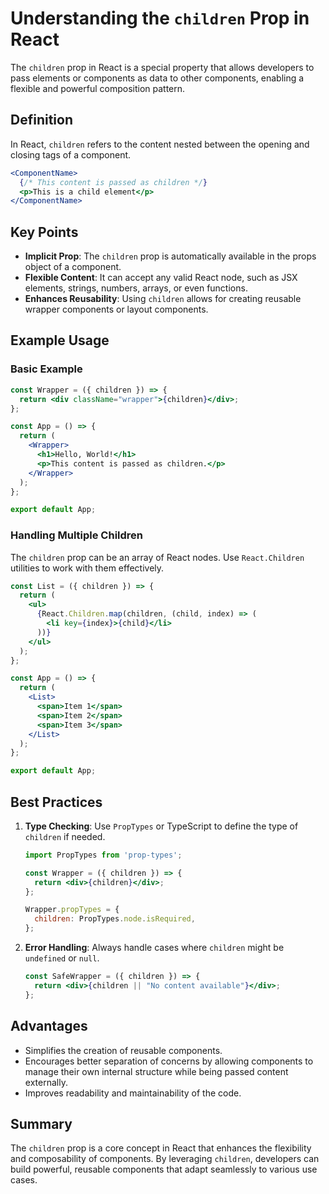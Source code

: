 # Understanding the `children` Prop in React

The `children` prop in React is a special property that allows developers to pass elements or components as data to other components, enabling a flexible and powerful composition pattern.

## Definition
In React, `children` refers to the content nested between the opening and closing tags of a component.

```jsx
<ComponentName>
  {/* This content is passed as children */}
  <p>This is a child element</p>
</ComponentName>
```

## Key Points
- **Implicit Prop**: The `children` prop is automatically available in the props object of a component.
- **Flexible Content**: It can accept any valid React node, such as JSX elements, strings, numbers, arrays, or even functions.
- **Enhances Reusability**: Using `children` allows for creating reusable wrapper components or layout components.

## Example Usage

### Basic Example
```jsx
const Wrapper = ({ children }) => {
  return <div className="wrapper">{children}</div>;
};

const App = () => {
  return (
    <Wrapper>
      <h1>Hello, World!</h1>
      <p>This content is passed as children.</p>
    </Wrapper>
  );
};

export default App;
```

### Handling Multiple Children
The `children` prop can be an array of React nodes. Use `React.Children` utilities to work with them effectively.

```jsx
const List = ({ children }) => {
  return (
    <ul>
      {React.Children.map(children, (child, index) => (
        <li key={index}>{child}</li>
      ))}
    </ul>
  );
};

const App = () => {
  return (
    <List>
      <span>Item 1</span>
      <span>Item 2</span>
      <span>Item 3</span>
    </List>
  );
};

export default App;
```

## Best Practices
1. **Type Checking**: Use `PropTypes` or TypeScript to define the type of `children` if needed.
   ```jsx
   import PropTypes from 'prop-types';

   const Wrapper = ({ children }) => {
     return <div>{children}</div>;
   };

   Wrapper.propTypes = {
     children: PropTypes.node.isRequired,
   };
   ```

2. **Error Handling**: Always handle cases where `children` might be `undefined` or `null`.
   ```jsx
   const SafeWrapper = ({ children }) => {
     return <div>{children || "No content available"}</div>;
   };
   ```

## Advantages
- Simplifies the creation of reusable components.
- Encourages better separation of concerns by allowing components to manage their own internal structure while being passed content externally.
- Improves readability and maintainability of the code.

## Summary
The `children` prop is a core concept in React that enhances the flexibility and composability of components. By leveraging `children`, developers can build powerful, reusable components that adapt seamlessly to various use cases.
